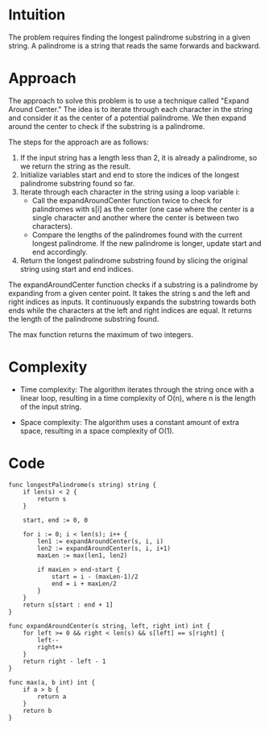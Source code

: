 # Intuition
<!-- Describe your first thoughts on how to solve this problem. -->
The problem requires finding the longest palindrome substring in a given string. A palindrome is a string that reads the same forwards and backward.

# Approach
<!-- Describe your approach to solving the problem. -->
The approach to solve this problem is to use a technique called "Expand Around Center." The idea is to iterate through each character in the string and consider it as the center of a potential palindrome. We then expand around the center to check if the substring is a palindrome.

The steps for the approach are as follows:

1. If the input string has a length less than 2, it is already a palindrome, so we return the string as the result.
2. Initialize variables start and end to store the indices of the longest palindrome substring found so far.
3. Iterate through each character in the string using a loop variable i:
    - Call the expandAroundCenter function twice to check for palindromes with s[i] as the center (one case where the center is a single character and another where the center is between two characters).
    - Compare the lengths of the palindromes found with the current longest palindrome. If the new palindrome is longer, update start and end accordingly.
4. Return the longest palindrome substring found by slicing the original string using start and end indices.

The expandAroundCenter function checks if a substring is a palindrome by expanding from a given center point. It takes the string s and the left and right indices as inputs. It continuously expands the substring towards both ends while the characters at the left and right indices are equal. It returns the length of the palindrome substring found.

The max function returns the maximum of two integers.
# Complexity
- Time complexity: The algorithm iterates through the string once with a linear loop, resulting in a time complexity of O(n), where n is the length of the input string.
<!-- Add your time complexity here, e.g. $$O(n)$$ -->

- Space complexity: The algorithm uses a constant amount of extra space, resulting in a space complexity of O(1).
<!-- Add your space complexity here, e.g. $$O(n)$$ -->

# Code
```
func longestPalindrome(s string) string {
    if len(s) < 2 {
        return s
    }

    start, end := 0, 0

    for i := 0; i < len(s); i++ {
        len1 := expandAroundCenter(s, i, i)
        len2 := expandAroundCenter(s, i, i+1)
        maxLen := max(len1, len2)

        if maxLen > end-start {
            start = i - (maxLen-1)/2
            end = i + maxLen/2
        }
    }
    return s[start : end + 1]
}

func expandAroundCenter(s string, left, right int) int {
    for left >= 0 && right < len(s) && s[left] == s[right] {
        left--
        right++
    }
    return right - left - 1
}

func max(a, b int) int {
    if a > b {
        return a
    }
    return b
}
```
